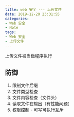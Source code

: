 ```yaml
---
title: web 安全 --- 上传文件
date: 2019-12-20 23:31:55
categories:
- Web 安全
- Note
tags: 
- Web 安全
- 上传文件
---
```


上传文件被当做程序执行

## 防御

1. 限制文件后缀
2. 文件类型检查
3. 文件内容检查（文件头）
4. 读取文件在输出（有性能问题）
5. 权限控制 - 可写可执行互斥
